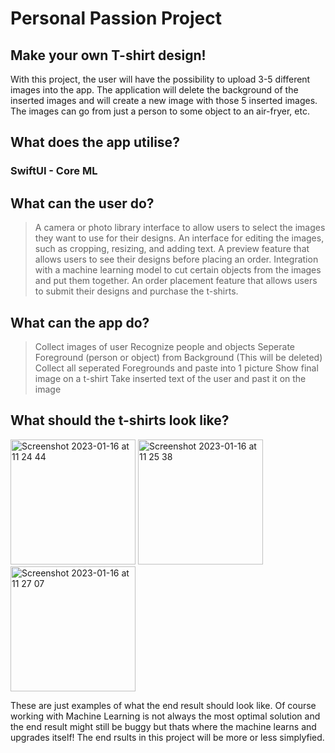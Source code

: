 # Personal Passion Project
## Make your own T-shirt design!
With this project, the user will have the possibility to upload 3-5 different images into the app. The application will delete the background of the inserted images and will create a new image with those 5 inserted images. The images can go from just a person to some object to an air-fryer, etc.

## What does the app utilise?
### SwiftUI - Core ML

## What can the user do?
> A camera or photo library interface to allow users to select the images they want to use for their designs.
> An interface for editing the images, such as cropping, resizing, and adding text.
> A preview feature that allows users to see their designs before placing an order.
> Integration with a machine learning model to cut certain objects from the images and put them together.
> An order placement feature that allows users to submit their designs and purchase the t-shirts.

## What can the app do?
> Collect images of user
> Recognize people and objects
> Seperate Foreground (person or object) from Background (This will be deleted)
> Collect all seperated Foregrounds and paste into 1 picture
> Show final image on a t-shirt
> Take inserted text of the user and past it on the image

## What should the t-shirts look like?
<img width="200" alt="Screenshot 2023-01-16 at 11 24 44" src="https://user-images.githubusercontent.com/71765757/212655912-977f2c8b-08e6-45e4-946f-2351f3151568.png"> <img width="200" alt="Screenshot 2023-01-16 at 11 25 38" src="https://user-images.githubusercontent.com/71765757/212656112-c2f00352-3f49-44e0-a853-c06f63391ffc.png"> <img width="200" alt="Screenshot 2023-01-16 at 11 27 07" src="https://user-images.githubusercontent.com/71765757/212656429-a2ed518b-8061-4dcf-9aae-acab4b428652.png">

These are just examples of what the end result should look like. Of course working with Machine Learning is not always the most optimal solution and the end result might still be buggy but thats where the machine learns and upgrades itself! The end rsults in this project will be more or less simplyfied.
